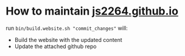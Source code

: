 # How to maintain [js2264.github.io](js2264.github.io)
run `bin/build.website.sh "commit_changes"` will: 
- Build the website with the updated content
- Update the attached github repo